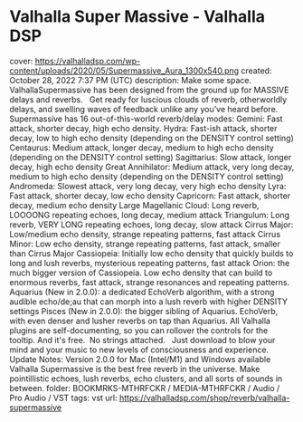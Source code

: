 # Valhalla Super Massive - Valhalla DSP

cover: https://valhalladsp.com/wp-content/uploads/2020/05/Supermassive_Aura_1300x540.png
created: October 28, 2022 7:37 PM (UTC)
description: Make some space.  ValhallaSupermassive has been designed from the ground up for MASSIVE delays and reverbs.   Get ready for luscious clouds of reverb, otherworldly delays, and swelling waves of feedback unlike any you’ve heard before.  Supermassive has 16 out-of-this-world reverb/delay modes:    Gemini: Fast attack, shorter decay, high echo density.   Hydra: Fast-ish attack, shorter decay, low to high echo density (depending on the DENSITY control setting)   Centaurus: Medium attack, longer decay, medium to high echo density (depending on the DENSITY control setting)   Sagittarius: Slow attack, longer decay, high echo density   Great Annihilator: Medium attack, very long decay, medium to high echo density (depending on the DENSITY control setting)   Andromeda: Slowest attack, very long decay, very high echo density   Lyra: Fast attack, shorter decay, low echo density   Capricorn: Fast attack, shorter decay, medium echo density   Large Magellanic Cloud: Long reverb, LOOOONG repeating echoes, long decay, medium attack   Triangulum: Long reverb, VERY LONG repeating echoes, long decay, slow attack   Cirrus Major: Low/medium echo density, strange repeating patterns, fast attack   Cirrus Minor: Low echo density, strange repeating patterns, fast attack, smaller than Cirrus Major  Cassiopeia: Initially low echo density that quickly builds to long and lush reverbs, mysterious repeating patterns, fast attack  Orion: the much bigger version of Cassiopeia. Low echo density that can build to enormous reverbs, fast attack, strange resonances and repeating patterns.  Aquarius (New in 2.0.0): a dedicated EchoVerb algorithm, with a strong audible echo/de;au that can morph into a lush reverb with higher DENSITY settings  Pisces (New in 2.0.0): the bigger sibling of Aquarius. EchoVerb, with even denser and lusher reverbs on tap than Aquarius.  All Valhalla plugins are self-documenting, so you can rollover the controls for the tooltip.  And it's free.  No strings attached.   Just download to blow your mind and your music to new levels of consciousness and experience.  Update Notes:   Version 2.0.0 for Mac (Intel/M1) and Windows available Valhalla Supermassive is the best free reverb in the universe. Make pointillistic echoes, lush reverbs, echo clusters, and all sorts of sounds in between.
folder: BOOKMRKS-MTHRFCKR / MEDIA-MTHRFCKR / Audio / Pro Audio / VST
tags: vst
url: https://valhalladsp.com/shop/reverb/valhalla-supermassive